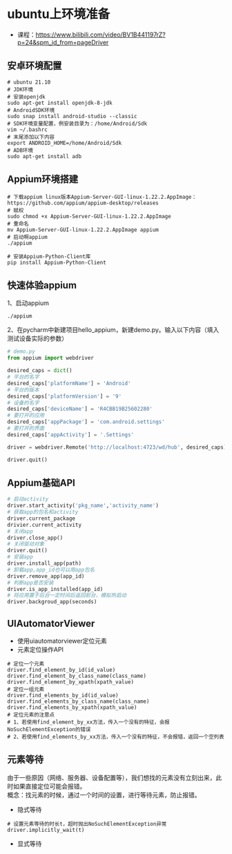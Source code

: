 # ubuntu上环境准备
- 课程：https://www.bilibili.com/video/BV1B441197rZ?p=24&spm_id_from=pageDriver

## 安卓环境配置

```shell
# ubuntu 21.10
# JDK环境
# 安装openjdk
sudo apt-get install openjdk-8-jdk
# AndroidSDK环境
sudo snap install android-studio --classic
# SDK环境变量配置，例安装目录为：/home/Android/Sdk
vim ~/.bashrc
# 末尾添加以下内容
export ANDROID_HOME=/home/Android/Sdk
# ADB环境
sudo apt-get install adb
```

## Appium环境搭建

```shell
# 下载appium linux版本Appium-Server-GUI-linux-1.22.2.AppImage：https://github.com/appium/appium-desktop/releases
# 赋权
sudo chmod +x Appium-Server-GUI-linux-1.22.2.AppImage
# 重命名
mv Appium-Server-GUI-linux-1.22.2.AppImage appium
# 启动啊appium
./appium

# 安装Appium-Python-Client库
pip install Appium-Python-Client
```

## 快速体验appium

1、启动appium

`./appium`

2、在pycharm中新建项目hello_appium，新建demo.py。输入以下内容（填入测试设备实际的参数）

```python
# demo.py
from appium import webdriver

desired_caps = dict()
# 平台的名字
desired_caps['platformName'] = 'Android'
# 平台的版本
desired_caps['platformVersion'] = '9'
# 设备的名字
desired_caps['deviceName'] = 'R4CBB19B25602280'
# 要打开的应用
desired_caps['appPackage'] = 'com.android.settings'
# 要打开的界面
desired_caps['appActivity'] = '.Settings'

driver = webdriver.Remote('http://localhost:4723/wd/hub', desired_caps)

driver.quit()
```

## Appium基础API
```python
# 启动activity
driver.start_activity('pkg_name','activity_name')
# 获取app的包名和activity
driver.current_package
drivier.current_activity
# 关闭app
driver.close_app()
# 关闭驱动对象
driver.quit()
# 安装app
driver.install_app(path)
# 卸载app,app_id也可以用app包名
driver.remove_app(app_id)
# 判断app是否安装
driver.is_app_installed(app_id)
# 将应用置于后台一定时间后返回前台，模拟热启动
driver.backgroud_app(seconds)
```

## UIAutomatorViewer
- 使用uiautomatorviewer定位元素
- 元素定位操作API
```shell
# 定位一个元素
driver.find_element_by_id(id_value)
driver.find_element_by_class_name(class_name)
driver.find_element_by_xpath(xpath_value)
# 定位一组元素
driver.find_elements_by_id(id_value)
driver.find_elements_by_class_name(class_name)
driver.find_elements_by_xpath(xpath_value)
# 定位元素的注意点
# 1、若使用find_element_by_xx方法，传入一个没有的特征，会报NoSuchElementException的错误
# 2、若使用find_elements_by_xx方法，传入一个没有的特征，不会报错，返回一个空列表
```
## 元素等待
由于一些原因（网络、服务器、设备配置等），我们想找的元素没有立刻出来，此时如果直接定位可能会报错。  
概念：找元素的时候，通过一个时间的设置，进行等待元素，防止报错。  
- 隐式等待
```shell
# 设置元素等待的时长t，超时抛出NoSuchElementException异常
driver.implicitly_wait(t)
```
- 显式等待


